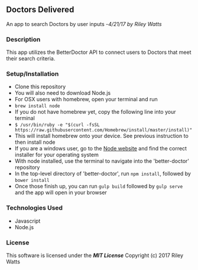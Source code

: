 ## Doctors Delivered

An app to search Doctors by user inputs -_4/21/17_
_by Riley Watts_

### Description

This app utilizes the BetterDoctor API to connect users to Doctors that meet their search criteria.

### Setup/Installation

* Clone this repository
* You will also need to download Node.js
* For OSX users with homebrew, open your terminal and run
* `brew install node`
* If you do not have homebrew yet, copy the following line into your terminal
* `$ /usr/bin/ruby -e "$(curl -fsSL https://raw.githubusercontent.com/Homebrew/install/master/install)"`
* This will install homebrew onto your device. See previous instruction to then install node
* If you are a windows user, go to the [Node website](https://nodejs.org/en/download/) and find the correct installer for your operating system
* With node installed, use the terminal to navigate into the 'better-doctor' repository
* In the top-level directory of 'better-doctor', run `npm install`, followed by `bower install`
* Once those finish up, you can run `gulp build` followed by `gulp serve` and the app will open in your browser

### Technologies Used

* Javascript
* Node.js

### License

This software is licensed under the **_MIT License_** Copyright (c) 2017 Riley Watts
